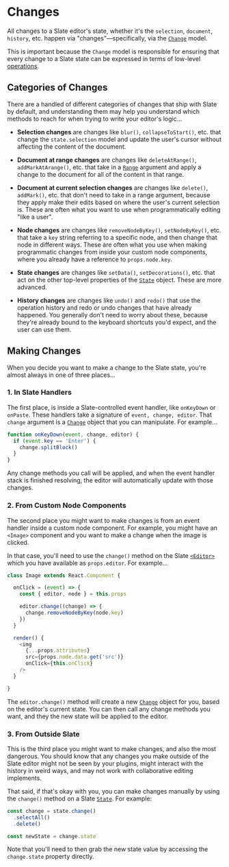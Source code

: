
# Changes

All changes to a Slate editor's state, whether it's the `selection`, `document`, `history`, etc. happen via "changes"—specifically, via the [`Change`](../reference/slate/change.md) model.

This is important because the `Change` model is responsible for ensuring that every change to a Slate state can be expressed in terms of low-level [operations](./operation.md).


## Categories of Changes

There are a handled of different categories of changes that ship with Slate by default, and understanding them may help you understand which methods to reach for when trying to write your editor's logic...

- **Selection changes** are changes like `blur()`, `collapseToStart()`, etc. that change the `state.selection` model and update the user's cursor without affecting the content of the document.

- **Document at range changes** are changes like `deleteAtRange()`, `addMarkAtArange()`, etc. that take in a [`Range`](./range.md) argument and apply a change to the document for all of the content in that range.

- **Document at current selection changes** are changes like `delete()`, `addMark()`, etc. that don't need to take in a range argument, because they apply make their edits based on where the user's current selection is. These are often what you want to use when programmatically editing "like a user".

- **Node changes** are changes like `removeNodeByKey()`, `setNodeByKey()`, etc. that take a `key` string referring to a specific node, and then change that node in different ways. These are often what you use when making programmatic changes from inside your custom node components, where you already have a reference to `props.node.key`.

- **State changes** are changes like `setData()`, `setDecorations()`, etc. that act on the other top-level properties of the [`State`](../reference/slate/state.md) object. These are more advanced.

- **History changes** are changes like `undo()` and `redo()` that use the operation history and redo or undo changes that have already happened. You generally don't need to worry about these, because they're already bound to the keyboard shortcuts you'd expect, and the user can use them.


## Making Changes

When you decide you want to make a change to the Slate state, you're almost always in one of three places...

### 1. In Slate Handlers

The first place, is inside a Slate-controlled event handler, like `onKeyDown` or `onPaste`. These handlers take a signature of `event, change, editor`. That `change` argument is a [`Change`](../reference/slate/change.md) object that you can manipulate. For example...

```js
function onKeyDown(event, change, editor) {
  if (event.key == 'Enter') {
    change.splitBlock()
  }
}
```

Any change methods you call will be applied, and when the event handler stack is finished resolving, the editor will automatically update with those changes.

### 2. From Custom Node Components

The second place you might want to make changes is from an event handler inside a custom node component. For example, you might have an `<Image>` component and you want to make a change when the image is clicked.

In that case, you'll need to use the `change()` method on the Slate [`<Editor>`](../reference/slate-react/editor.md) which you have available as `props.editor`. For example...

```js
class Image extends React.Component {

  onClick = (event) => {
    const { editor, node } = this.props

    editor.change((change) => {
      change.removeNodeByKey(node.key)
    })
  }

  render() {
    <img 
      {...props.attributes} 
      src={props.node.data.get('src')} 
      onClick={this.onClick}
    />
  }

}
```

The `editor.change()` method will create a new [`Change`](../reference/slate/change.md) object for you, based on the editor's current state. You can then call any change methods you want, and they the new state will be applied to the editor.

### 3. From Outside Slate

This is the third place you might want to make changes, and also the most dangerous. You should know that any changes you make outside of the Slate editor might not be seen by your plugins, might interact with the history in weird ways, and may not work with collaborative editing implements.

That said, if that's okay with you, you can make changes manually by using the `change()` method on a Slate [`State`](../reference/slate/state.md). For example:

```js
const change = state.change()
  .selectAll()
  .delete()

const newState = change.state
```

Note that you'll need to then grab the new state value by accessing the `change.state` property directly.
